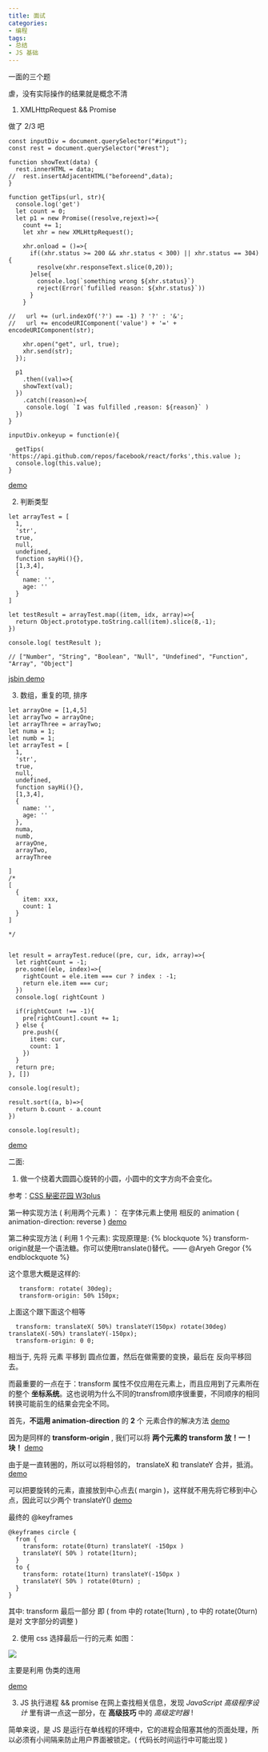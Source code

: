 ```yaml
---
title: 面试
categories:
- 编程
tags:
- 总结
- JS 基础
---
```



一面的三个题

虐，没有实际操作的结果就是概念不清

<!-- more -->

1. XMLHttpRequest && Promise

做了 2/3 吧
```
const inputDiv = document.querySelector("#input");
const rest = document.querySelector("#rest");

function showText(data) {
  rest.innerHTML = data;
//  rest.insertAdjacentHTML("beforeend",data);
}

function getTips(url, str){
  console.log('get')
  let count = 0;
  let p1 = new Promise((resolve,rejext)=>{
    count += 1;
    let xhr = new XMLHttpRequest();

    xhr.onload = ()=>{
      if((xhr.status >= 200 && xhr.status < 300) || xhr.status == 304){
        resolve(xhr.responseText.slice(0,20));
      }else{
        console.log(`something wrong ${xhr.status}`)
        reject(Error(`fufilled reason: ${xhr.status}`))
      }
    }

//   url += (url.indexOf('?') == -1) ? '?' : '&';
//   url += encodeURIComponent('value') + '=' + encodeURIComponent(str);

    xhr.open("get", url, true);
    xhr.send(str);
  });

  p1
    .then((val)=>{
    showText(val);
  })
    .catch((reason)=>{
     console.log( `I was fulfilled ,reason: ${reason}` )
  })
}

inputDiv.onkeyup = function(e){

  getTips( 'https://api.github.com/repos/facebook/react/forks',this.value );
  console.log(this.value);
}

```

[demo](http://jsbin.com/dilukoy/8/edit?js,console,output)

2. 判断类型
```
let arrayTest = [
  1,
  'str',
  true,
  null,
  undefined,
  function sayHi(){},
  [1,3,4],
  {
    name: '',
    age: ''
  }
]

let testResult = arrayTest.map((item, idx, array)=>{
  return Object.prototype.toString.call(item).slice(8,-1);
})

console.log( testResult );

// ["Number", "String", "Boolean", "Null", "Undefined", "Function", "Array", "Object"]
```

[jsbin demo](http://jsbin.com/dilukoy/3/edit?js,console)

3. 数组，重复的项,  排序

```
let arrayOne = [1,4,5]
let arrayTwo = arrayOne;
let arrayThree = arrayTwo;
let numa = 1;
let numb = 1;
let arrayTest = [
  1,
  'str',
  true,
  null,
  undefined,
  function sayHi(){},
  [1,3,4],
  {
    name: '',
    age: ''
  },
  numa,
  numb,
  arrayOne,
  arrayTwo,
  arrayThree

]
/*
[
  {
    item: xxx,
    count: 1
  }
]

*/


let result = arrayTest.reduce((pre, cur, idx, array)=>{
  let rightCount = -1;
  pre.some((ele, index)=>{
    rightCount = ele.item === cur ? index : -1;
    return ele.item === cur;
  })
  console.log( rightCount )

  if(rightCount !== -1){
    pre[rightCount].count += 1;
  } else {
    pre.push({
      item: cur,
      count: 1
    })
  }
  return pre;
}, [])

console.log(result);

result.sort((a, b)=>{
  return b.count - a.count
})

console.log(result);
```

[demo](http://jsbin.com/dilukoy/2/edit?js,console)


二面:

1. 做一个绕着大圆圆心旋转的小圆，小圆中的文字方向不会变化。

参考：[CSS 秘密花园 W3plus](http://www.w3cplus.com/css3/css-secrets/animation-along-a-circular-path.html)

第一种实现方法 ( 利用两个元素 ) ：
在字体元素上使用 相反的 animation ( animation-direction: reverse )
[demo](https://jsfiddle.net/vivian_xu/r91j1wc8/#&togetherjs=Rk7DRlE27r)

第二种实现方法 ( 利用 1 个元素):
实现原理是:
{% blockquote %}
transform-origin就是一个语法糖。你可以使用translate()替代。—— @Aryeh Gregor
{% endblockquote %}

这个意思大概是这样的:
```
   transform: rotate( 30deg); 
   transform-origin: 50% 150px; 
```
上面这个跟下面这个相等
```
  transform: translateX( 50%) translateY(150px) rotate(30deg) translateX(-50%) translateY(-150px);
  transform-origin: 0 0;
```
相当于, 先将 元素 平移到 圆点位置，然后在做需要的变换，最后在 反向平移回去。

而最重要的一点在于：transform 属性不仅应用在元素上，而且应用到了元素所在的整个 __坐标系统__。这也说明为什么不同的transfrom顺序很重要，不同顺序的相同转换可能前生的结果会完全不同。

首先，__不运用 animation-direction__ 的 __2__ 个 元素合作的解决方法
[demo](https://jsfiddle.net/vivian_xu/r91j1wc8/#&togetherjs=Rk7DRlE27r)

因为是同样的 __transform-origin__ ,  我们可以将 __两个元素的 transform 放！一！块！__
[demo](https://jsfiddle.net/vivian_xu/r91j1wc8/1/#&togetherjs=Rk7DRlE27r)

由于是一直转圈的，所以可以将相邻的， translateX 和 translateY 合并，抵消。
[demo](https://jsfiddle.net/vivian_xu/r91j1wc8/2/#&togetherjs=Rk7DRlE27r)

可以把要旋转的元素，直接放到中心点去( margin )，这样就不用先将它移到中心点，因此可以少两个 translateY()
[demo](https://jsfiddle.net/vivian_xu/r91j1wc8/2/#&togetherjs=Rk7DRlE27r)

最终的 @keyframes
```
@keyframes circle {
  from {
    transform: rotate(0turn) translateY( -150px )
    translateY( 50% ) rotate(1turn);
  }  
  to {
    transform: rotate(1turn) translateY(-150px )
    translateY( 50% ) rotate(0turn) ;
  }
}
```

其中: transform 最后一部分 即 (  from 中的 rotate(1turn) , to 中的 rotate(0turn) 是对 文字部分的调整 )


2. 使用 css 选择最后一行的元素
如图：

![](http://img.jackon.me/flex.png)

主要是利用 伪类的连用

[demo](https://jsfiddle.net/vivian_xu/r91j1wc8/3/#&togetherjs=Rk7DRlE27r)

3. JS 执行进程 && promise
在网上查找相关信息，发现 _JavaScript 高级程序设计_ 里有讲一点这一部分，在 __高级技巧__ 中的 _高级定时器_ !

简单来说，是 JS 是运行在单线程的环境中，它的进程会阻塞其他的页面处理，所以必须有小间隔来防止用户界面被锁定。( 代码长时间运行中可能出现 )

